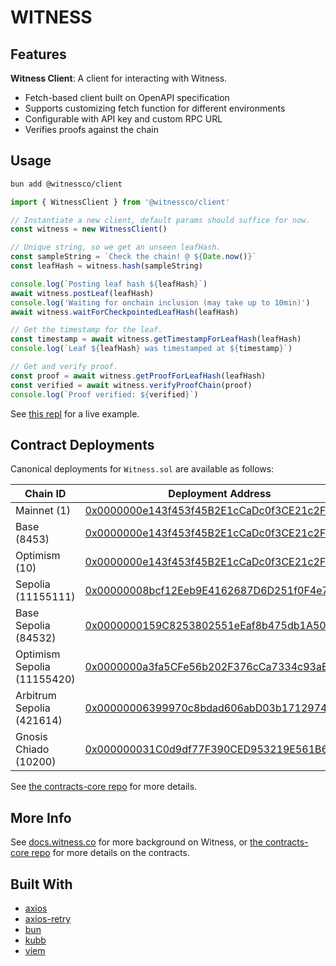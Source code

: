 # WITNESS

## Features

**Witness Client**: A client for interacting with Witness.
- Fetch-based client built on OpenAPI specification
- Supports customizing fetch function for different environments
- Configurable with API key and custom RPC URL
- Verifies proofs against the chain

## Usage

```bash
bun add @witnessco/client
```

```typescript
import { WitnessClient } from '@witnessco/client'

// Instantiate a new client, default params should suffice for now.
const witness = new WitnessClient()

// Unique string, so we get an unseen leafHash.
const sampleString = `Check the chain! @ ${Date.now()}`
const leafHash = witness.hash(sampleString)

console.log(`Posting leaf hash ${leafHash}`)
await witness.postLeaf(leafHash)
console.log('Waiting for onchain inclusion (may take up to 10min)')
await witness.waitForCheckpointedLeafHash(leafHash)

// Get the timestamp for the leaf.
const timestamp = await witness.getTimestampForLeafHash(leafHash)
console.log(`Leaf ${leafHash} was timestamped at ${timestamp}`)

// Get and verify proof.
const proof = await witness.getProofForLeafHash(leafHash)
const verified = await witness.verifyProofChain(proof)
console.log(`Proof verified: ${verified}`)
```

See [this repl](https://codedamn.com/playground/XLvUU81JcDPTA_9OZPOsZ) for a live example.

## Contract Deployments

Canonical deployments for `Witness.sol` are available as follows:

| Chain ID                    | Deployment Address                                                                                                                       |
| --------------------------- | ---------------------------------------------------------------------------------------------------------------------------------------- |
| Mainnet (1)                 | [0x0000000e143f453f45B2E1cCaDc0f3CE21c2F06a](https://etherscan.io/address/0x0000000e143f453f45B2E1cCaDc0f3CE21c2F06a)                    |
| Base (8453)                 | [0x0000000e143f453f45B2E1cCaDc0f3CE21c2F06a](https://base.blockscout.com/address/0x0000000e143f453f45B2E1cCaDc0f3CE21c2F06a)             |
| Optimism (10)               | [0x0000000e143f453f45B2E1cCaDc0f3CE21c2F06a](https://optimism.blockscout.com/address/0x0000000e143f453f45B2E1cCaDc0f3CE21c2F06a)         |
| Sepolia (11155111)          | [0x00000008bcf12Eeb9E4162687D6D251f0F4e7FC2](https://eth-sepolia.blockscout.com/address/0x00000008bcf12Eeb9E4162687D6D251f0F4e7FC2)      |
| Base Sepolia (84532)        | [0x0000000159C8253802551eEaf8b475db1A50d712](https://base-sepolia.blockscout.com/address/0x0000000159C8253802551eEaf8b475db1A50d712)     |
| Optimism Sepolia (11155420) | [0x0000000a3fa5CFe56b202F376cCa7334c93aEB8b](https://optimism-sepolia.blockscout.com/address/0x0000000a3fa5CFe56b202F376cCa7334c93aEB8b) |
| Arbitrum Sepolia (421614)   | [0x00000006399970c8bdad606abD03b1712974E4eA](https://arbiscan.io/address/0x00000006399970c8bdad606abD03b1712974E4eA)                     |
| Gnosis Chiado (10200)       | [0x000000031C0d9df77F390CED953219E561B67089](https://gnosis-chiado.blockscout.com/address/0x000000031C0d9df77F390CED953219E561B67089)    |

See [the contracts-core repo](https://github.com/witnessco/contracts-core) for more details.

## More Info

See [docs.witness.co](https://docs.witness.co) for more background on Witness, or [the contracts-core repo](https://github.com/witnessco/contracts-core) for more details on the contracts.

## Built With

- [axios](https://github.com/axios/axios)
- [axios-retry](https://github.com/softonic/axios-retry)
- [bun](https://bun.sh)
- [kubb](https://www.kubb.dev/)
- [viem](https://github.com/wevm/viem)
